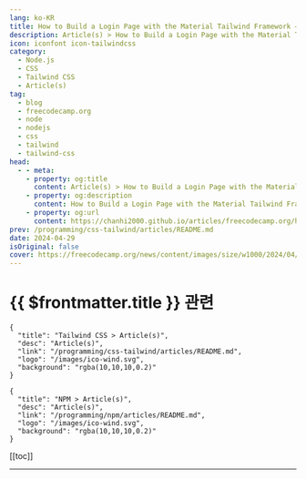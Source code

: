 ```yaml
---
lang: ko-KR
title: How to Build a Login Page with the Material Tailwind Framework – Step by Step Guide
description: Article(s) > How to Build a Login Page with the Material Tailwind Framework – Step by Step Guide
icon: iconfont icon-tailwindcss
category: 
  - Node.js
  - CSS
  - Tailwind CSS
  - Article(s)
tag: 
  - blog
  - freecodecamp.org
  - node
  - nodejs
  - css
  - tailwind
  - tailwind-css
head:
  - - meta:
    - property: og:title
      content: Article(s) > How to Build a Login Page with the Material Tailwind Framework – Step by Step Guide
    - property: og:description
      content: How to Build a Login Page with the Material Tailwind Framework – Step by Step Guide
    - property: og:url
      content: https://chanhi2000.github.io/articles/freecodecamp.org/how-to-build-a-login-page-with-material-tailwind-framework.html
prev: /programming/css-tailwind/articles/README.md
date: 2024-04-29
isOriginal: false
cover: https://freecodecamp.org/news/content/images/size/w1000/2024/04/how-to-build-a-login-page-with-the-material-tailwind-framework-1.jpg
---
```


# {{ $frontmatter.title }} 관련

```component VPCard
{
  "title": "Tailwind CSS > Article(s)",
  "desc": "Article(s)",
  "link": "/programming/css-tailwind/articles/README.md",
  "logo": "/images/ico-wind.svg",
  "background": "rgba(10,10,10,0.2)"
}
```

```component VPCard
{
  "title": "NPM > Article(s)",
  "desc": "Article(s)",
  "link": "/programming/npm/articles/README.md",
  "logo": "/images/ico-wind.svg",
  "background": "rgba(10,10,10,0.2)"
}
```

[[toc]]

---

<SiteInfo
  name="How to Build a Login Page with the Material Tailwind Framework – Step by Step Guide"
  desc="Login pages are like the front doors to our web apps. They should be inviting, easy to use, and safe. If you're looking to create one that combines both style and function, you're in the right place. In this guide, we'll explore how to build a login page with Material..."
  url="https://freecodecamp.org/news/how-to-build-a-login-page-with-material-tailwind-framework/"
  logo="https://cdn.freecodecamp.org/universal/favicons/favicon.ico"
  preview="https://freecodecamp.org/news/content/images/size/w1000/2024/04/how-to-build-a-login-page-with-the-material-tailwind-framework-1.jpg"/>

<!-- TODO: 작성 -->

